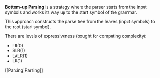 **Bottom-up Parsing** is a strategy where the parser starts from the input symbols and works its way up to the start symbol of the grammar.

This approach constructs the parse tree from the leaves (input symbols) to the root (start symbol).

There are levels of expressiveness (bought for computing complexity):
- LR(0)
- SLR(1)
- LALR(1)
- LR(1)

[[Parsing|Parsing]]